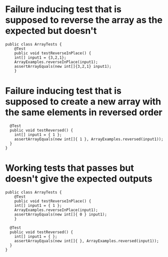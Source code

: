 # Failure inducing test that is supposed to reverse the array as the expected but doesn't
```
public class ArrayTests {
	@Test 
	public void testReverseInPlace() {
    int[] input1 = {3,2,1};
    ArrayExamples.reverseInPlace(input1);
    assertArrayEquals(new int[]{3,2,1} input1);
	}
```
# Failure inducing test that is supposed to create a new array with the same elements in reversed order

```
  @Test
  public void testReversed() {
    int[] input1 = { 1 };
    assertArrayEquals(new int[]{ 1 }, ArrayExamples.reversed(input1));
  }
}

```
# Working tests that passes but doesn't give the expected outputs 
```
public class ArrayTests {
	@Test 
	public void testReverseInPlace() {
    int[] input1 = { 1 };
    ArrayExamples.reverseInPlace(input1);
    assertArrayEquals(new int[]{ 0 } input1);
	}

  @Test
  public void testReversed() {
    int[] input1 = { };
    assertArrayEquals(new int[]{ }, ArrayExamples.reversed(input1));
  }
}

```
